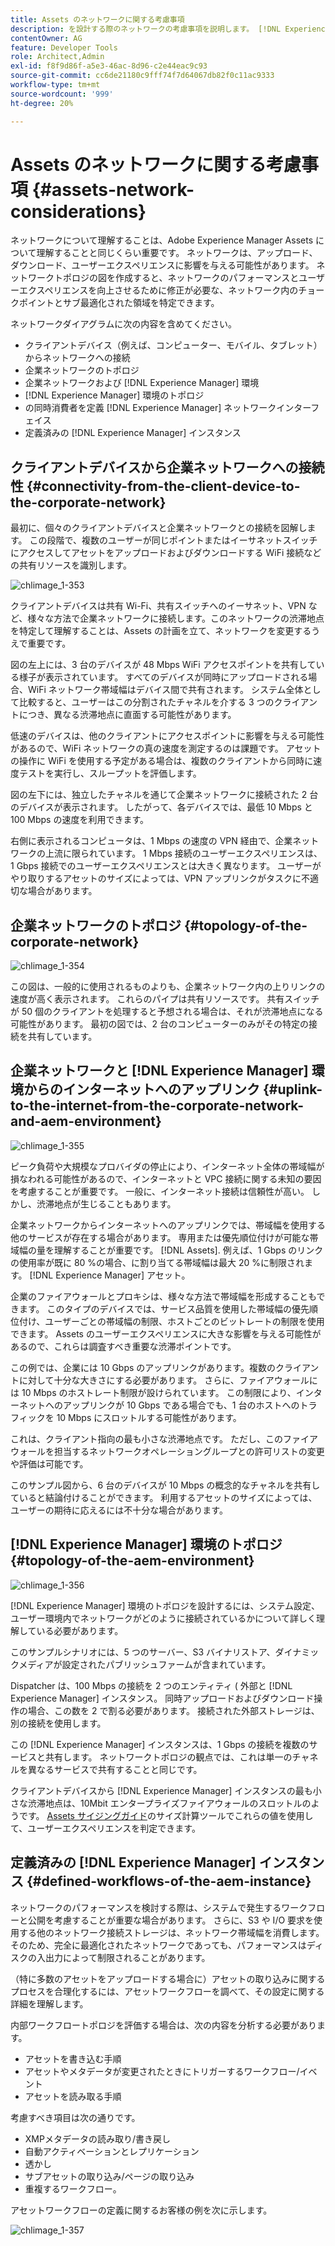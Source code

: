 ```yaml
---
title: Assets のネットワークに関する考慮事項
description: を設計する際のネットワークの考慮事項を説明します。 [!DNL Experience Manager] Assets のデプロイメント。
contentOwner: AG
feature: Developer Tools
role: Architect,Admin
exl-id: f8f9d86f-a5e3-46ac-8d96-c2e44eac9c93
source-git-commit: cc6de21180c9fff74f7d64067db82f0c11ac9333
workflow-type: tm+mt
source-wordcount: '999'
ht-degree: 20%

---
```


# Assets のネットワークに関する考慮事項 {#assets-network-considerations}

ネットワークについて理解することは、Adobe Experience Manager Assets について理解することと同じくらい重要です。 ネットワークは、アップロード、ダウンロード、ユーザーエクスペリエンスに影響を与える可能性があります。 ネットワークトポロジの図を作成すると、ネットワークのパフォーマンスとユーザーエクスペリエンスを向上させるために修正が必要な、ネットワーク内のチョークポイントとサブ最適化された領域を特定できます。

ネットワークダイアグラムに次の内容を含めてください。

* クライアントデバイス（例えば、コンピューター、モバイル、タブレット）からネットワークへの接続
* 企業ネットワークのトポロジ
* 企業ネットワークおよび [!DNL Experience Manager] 環境
* [!DNL Experience Manager] 環境のトポロジ
* の同時消費者を定義 [!DNL Experience Manager] ネットワークインターフェイス
* 定義済みの [!DNL Experience Manager] インスタンス

## クライアントデバイスから企業ネットワークへの接続性 {#connectivity-from-the-client-device-to-the-corporate-network}

最初に、個々のクライアントデバイスと企業ネットワークとの接続を図解します。 この段階で、複数のユーザーが同じポイントまたはイーサネットスイッチにアクセスしてアセットをアップロードおよびダウンロードする WiFi 接続などの共有リソースを識別します。

![chlimage_1-353](assets/chlimage_1-353.png)

クライアントデバイスは共有 Wi-Fi、共有スイッチへのイーサネット、VPN など、様々な方法で企業ネットワークに接続します。このネットワークの渋滞地点を特定して理解することは、Assets の計画を立て、ネットワークを変更するうえで重要です。

図の左上には、3 台のデバイスが 48 Mbps WiFi アクセスポイントを共有している様子が表示されています。 すべてのデバイスが同時にアップロードされる場合、WiFi ネットワーク帯域幅はデバイス間で共有されます。 システム全体として比較すると、ユーザーはこの分割されたチャネルを介する 3 つのクライアントにつき、異なる渋滞地点に直面する可能性があります。

低速のデバイスは、他のクライアントにアクセスポイントに影響を与える可能性があるので、WiFi ネットワークの真の速度を測定するのは課題です。 アセットの操作に WiFi を使用する予定がある場合は、複数のクライアントから同時に速度テストを実行し、スループットを評価します。

図の左下には、独立したチャネルを通じて企業ネットワークに接続された 2 台のデバイスが表示されます。 したがって、各デバイスでは、最低 10 Mbps と 100 Mbps の速度を利用できます。

右側に表示されるコンピュータは、1 Mbps の速度の VPN 経由で、企業ネットワークの上流に限られています。 1 Mbps 接続のユーザーエクスペリエンスは、1 Gbps 接続でのユーザーエクスペリエンスとは大きく異なります。 ユーザーがやり取りするアセットのサイズによっては、VPN アップリンクがタスクに不適切な場合があります。

## 企業ネットワークのトポロジ {#topology-of-the-corporate-network}

![chlimage_1-354](assets/chlimage_1-354.png)

この図は、一般的に使用されるものよりも、企業ネットワーク内の上りリンクの速度が高く表示されます。 これらのパイプは共有リソースです。 共有スイッチが 50 個のクライアントを処理すると予想される場合は、それが渋滞地点になる可能性があります。 最初の図では、2 台のコンピューターのみがその特定の接続を共有しています。

## 企業ネットワークと [!DNL Experience Manager] 環境からのインターネットへのアップリンク {#uplink-to-the-internet-from-the-corporate-network-and-aem-environment}

![chlimage_1-355](assets/chlimage_1-355.png)

ピーク負荷や大規模なプロバイダの停止により、インターネット全体の帯域幅が損なわれる可能性があるので、インターネットと VPC 接続に関する未知の要因を考慮することが重要です。 一般に、インターネット接続は信頼性が高い。 しかし、渋滞地点が生じることもあります。

企業ネットワークからインターネットへのアップリンクでは、帯域幅を使用する他のサービスが存在する場合があります。 専用または優先順位付けが可能な帯域幅の量を理解することが重要です。 [!DNL Assets]. 例えば、1 Gbps のリンクの使用率が既に 80 %の場合、に割り当てる帯域幅は最大 20 %に制限されます。 [!DNL Experience Manager] アセット。

企業のファイアウォールとプロキシは、様々な方法で帯域幅を形成することもできます。 このタイプのデバイスでは、サービス品質を使用した帯域幅の優先順位付け、ユーザーごとの帯域幅の制限、ホストごとのビットレートの制限を使用できます。 Assets のユーザーエクスペリエンスに大きな影響を与える可能性があるので、これらは調査すべき重要な渋滞ポイントです。

この例では、企業には 10 Gbps のアップリンクがあります。複数のクライアントに対して十分な大きさにする必要があります。 さらに、ファイアウォールには 10 Mbps のホストレート制限が設けられています。 この制限により、インターネットへのアップリンクが 10 Gbps である場合でも、1 台のホストへのトラフィックを 10 Mbps にスロットルする可能性があります。

これは、クライアント指向の最も小さな渋滞地点です。 ただし、このファイアウォールを担当するネットワークオペレーショングループとの許可リストの変更や評価は可能です。

このサンプル図から、6 台のデバイスが 10 Mbps の概念的なチャネルを共有していると結論付けることができます。 利用するアセットのサイズによっては、ユーザーの期待に応えるには不十分な場合があります。

## [!DNL Experience Manager] 環境のトポロジ {#topology-of-the-aem-environment}

![chlimage_1-356](assets/chlimage_1-356.png)

[!DNL Experience Manager] 環境のトポロジを設計するには、システム設定、ユーザー環境内でネットワークがどのように接続されているかについて詳しく理解している必要があります。

このサンプルシナリオには、5 つのサーバー、S3 バイナリストア、ダイナミックメディアが設定されたパブリッシュファームが含まれています。

Dispatcher は、100 Mbps の接続を 2 つのエンティティ ( 外部と [!DNL Experience Manager] インスタンス。 同時アップロードおよびダウンロード操作の場合、この数を 2 で割る必要があります。 接続された外部ストレージは、別の接続を使用します。

この [!DNL Experience Manager] インスタンスは、1 Gbps の接続を複数のサービスと共有します。 ネットワークトポロジの観点では、これは単一のチャネルを異なるサービスで共有することと同じです。

クライアントデバイスから [!DNL Experience Manager] インスタンスの最も小さな渋滞地点は、10Mbit エンタープライズファイアウォールのスロットルのようです。 [Assets サイジングガイド](assets-sizing-guide.md)のサイズ計算ツールでこれらの値を使用して、ユーザーエクスペリエンスを判定できます。

## 定義済みの [!DNL Experience Manager] インスタンス {#defined-workflows-of-the-aem-instance}

ネットワークのパフォーマンスを検討する際は、システムで発生するワークフローと公開を考慮することが重要な場合があります。 さらに、S3 や I/O 要求を使用する他のネットワーク接続ストレージは、ネットワーク帯域幅を消費します。 そのため、完全に最適化されたネットワークであっても、パフォーマンスはディスクの入出力によって制限されることがあります。

（特に多数のアセットをアップロードする場合に）アセットの取り込みに関するプロセスを合理化するには、アセットワークフローを調べて、その設定に関する詳細を理解します。

内部ワークフロートポロジを評価する場合は、次の内容を分析する必要があります。

* アセットを書き込む手順
* アセットやメタデータが変更されたときにトリガーするワークフロー/イベント
* アセットを読み取る手順

考慮すべき項目は次の通りです。

* XMPメタデータの読み取り/書き戻し
* 自動アクティベーションとレプリケーション
* 透かし
* サブアセットの取り込み/ページの取り込み
* 重複するワークフロー。

アセットワークフローの定義に関するお客様の例を次に示します。

![chlimage_1-357](assets/chlimage_1-357.png)

